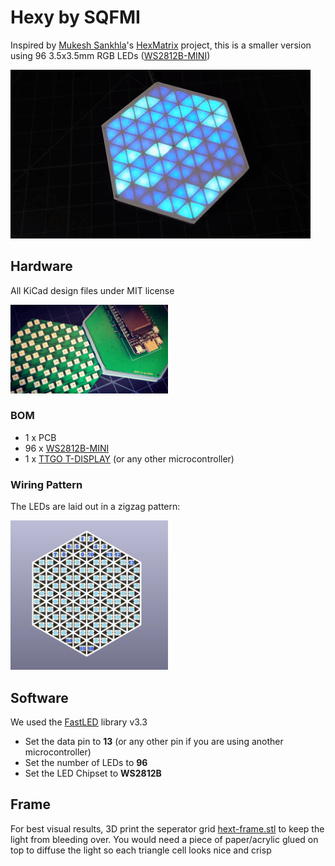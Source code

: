 # Hexy by SQFMI

Inspired by [Mukesh Sankhla](https://www.youtube.com/c/MukeshSankhla)'s [HexMatrix](https://hackaday.io/project/173732-rgb-hexmatrix-iot-clock) project, this is a smaller version using 96 3.5x3.5mm RGB LEDs ([WS2812B-MINI](https://www.adafruit.com/product/2659))

![hexy](hexygif.gif)

## Hardware
All KiCad design files under MIT license

<img src="hexy.jpg" width="50%">

### BOM
- 1 x PCB
- 96 x [WS2812B-MINI](https://www.adafruit.com/product/2659)
- 1 x [TTGO T-DISPLAY](https://www.aliexpress.com/item/33048962331.html) (or any other microcontroller)
### Wiring Pattern
The LEDs are laid out in a zigzag pattern:

<img src="hexy-wiring-pattern.png" width="50%">

## Software
We used the [FastLED](https://github.com/FastLED/FastLED) library v3.3
- Set the data pin to **13** (or any other pin if you are using another microcontroller)
- Set the number of LEDs to **96**
- Set the LED Chipset to **WS2812B**

## Frame
For best visual results, 3D print the seperator grid [hext-frame.stl](hexy-frame.stl) to keep the light from bleeding over. You would need a piece of paper/acrylic glued on top to diffuse the light so each triangle cell looks nice and crisp
